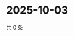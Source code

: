 # 2025-10-03

共 0 条

<!-- BEGIN ZHIHUQUESTIONS -->
<!-- 最后更新时间 Fri Oct 03 2025 05:09:54 GMT+0800 (China Standard Time) -->

<!-- END ZHIHUQUESTIONS -->
